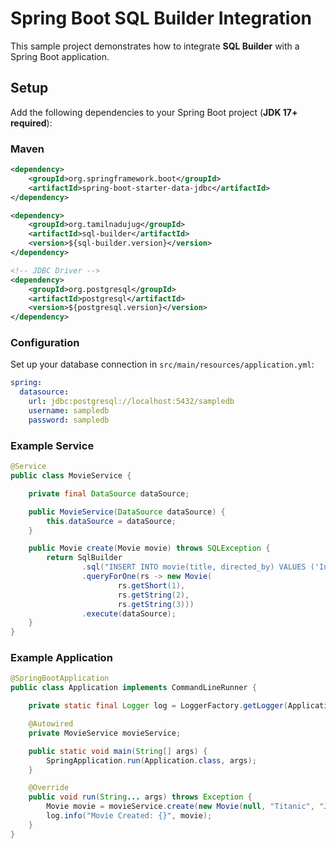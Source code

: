 # Spring Boot SQL Builder Integration

This sample project demonstrates how to integrate **SQL Builder** with a Spring Boot application.

## Setup

Add the following dependencies to your Spring Boot project (**JDK 17+ required**):

### Maven

```xml
<dependency>
    <groupId>org.springframework.boot</groupId>
    <artifactId>spring-boot-starter-data-jdbc</artifactId>
</dependency>

<dependency>
    <groupId>org.tamilnadujug</groupId>
    <artifactId>sql-builder</artifactId>
    <version>${sql-builder.version}</version>
</dependency>

<!-- JDBC Driver -->
<dependency>
    <groupId>org.postgresql</groupId>
    <artifactId>postgresql</artifactId>
    <version>${postgresql.version}</version>
</dependency>
```

### Configuration

Set up your database connection in `src/main/resources/application.yml`:

```yml
spring:
  datasource:
    url: jdbc:postgresql://localhost:5432/sampledb
    username: sampledb
    password: sampledb
```

### Example Service

```java
@Service
public class MovieService {

    private final DataSource dataSource;

    public MovieService(DataSource dataSource) {
        this.dataSource = dataSource;
    }

    public Movie create(Movie movie) throws SQLException {
        return SqlBuilder
                .sql("INSERT INTO movie(title, directed_by) VALUES ('Interstellar', 'Nolan') RETURNING id, title, directed_by")
                .queryForOne(rs -> new Movie(
                        rs.getShort(1),
                        rs.getString(2),
                        rs.getString(3)))
                .execute(dataSource);
    }
}
```

### Example Application

```java
@SpringBootApplication
public class Application implements CommandLineRunner {

    private static final Logger log = LoggerFactory.getLogger(Application.class);

    @Autowired
    private MovieService movieService;

    public static void main(String[] args) {
        SpringApplication.run(Application.class, args);
    }

    @Override
    public void run(String... args) throws Exception {
        Movie movie = movieService.create(new Movie(null, "Titanic", "James Cameron"));
        log.info("Movie Created: {}", movie);
    }
}
```
